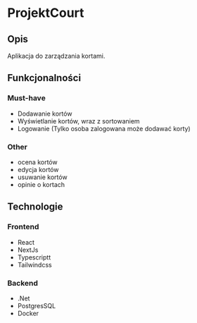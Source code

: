 # ProjektCourt
## Opis
Aplikacja do zarządzania kortami. 

## Funkcjonalności
### Must-have
- Dodawanie kortów
- Wyświetlanie kortów, wraz z sortowaniem
- Logowanie (Tylko osoba zalogowana może dodawać korty)

### Other
- ocena kortów
- edycja kortów
- usuwanie kortów
- opinie o kortach

## Technologie
### Frontend
- React
- NextJs
- Typescriptt
- Tailwindcss

### Backend
- .Net
- PostgresSQL
- Docker
